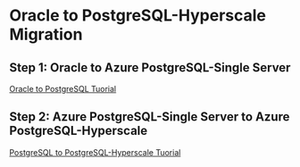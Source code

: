 # Oracle to PostgreSQL-Hyperscale Migration



## Step 1: Oracle to Azure PostgreSQL-Single Server
[Oracle to PostgreSQL Tuorial](https://github.com/alexanderpetraliac2c/postgresdemotemp/tree/master/main/oraToPg)



## Step 2: Azure PostgreSQL-Single Server to Azure PostgreSQL-Hyperscale
[PostgreSQL to PostgreSQL-Hyperscale Tuorial](https://github.com/alexanderpetraliac2c/postgresdemotemp/tree/master/main/pgToPgHyper)
